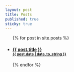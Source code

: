 ```yaml
---
layout: post
title: Posts
published: true
sticky: true
---
```


<!-- 1. [Implementing CQRS in ASP.NET Core - Separating Read and Write Operations for Scalability and Performance](https://pabasara-mahindapala.github.io/software-development/software-architecture/2024/07/26/implementing-cqrs-in-asp-net-core-separating-read-and-write-operations-for-scalability-and-performance/)

2. [Monitoring Java Applications on Azure with Application Insights](https://pabasara-mahindapala.github.io/software-development/azure/2023/10/09/monitoring-java-applications-on-azure-with-application-insights/)

3. [Running WSO2 Products on Azure with Azure Membership Scheme](https://pabasara-mahindapala.github.io/software-development/wso2/2023/10/08/running-wso2-products-on-azure-with-azure-membership-scheme/)

4. [A Robust Angular Search Bar with RxJs Debounce](https://pabasara-mahindapala.github.io/software-development/angular/2022/08/05/robust-angular-search-bar-rxjs-debounce/) -->

<ul class="related-posts">
{% for post in site.posts %}
    <li>
    <div class="related-posts-item" >
        <h4>
        <a href="{{ post.url }}">
            {{ post.title }}
            <div class="other-post-date"><small>{{ post.date | date_to_string }}</small></div>
        </a>
        </h4>
    </div>
    </li>
{% endfor %}
</ul>

<div style="padding-bottom: 30px;"></div>

